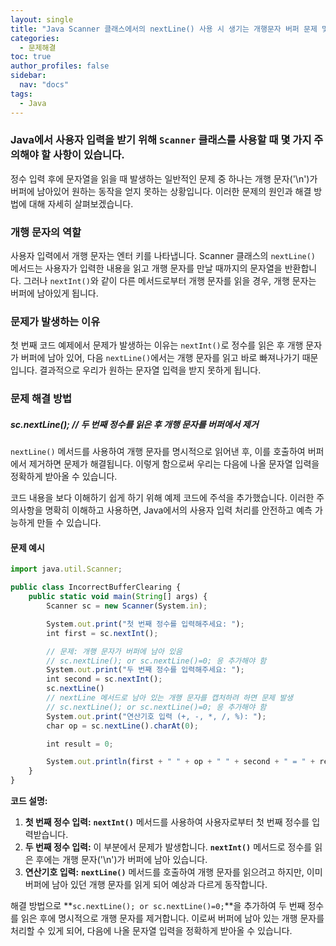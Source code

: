```yaml
---
layout: single
title: "Java Scanner 클래스에서의 nextLine() 사용 시 생기는 개행문자 버퍼 문제 및 해결 방법"
categories: 
  - 문제해결
toc: true
author_profiles: false
sidebar:
  nav: "docs"
tags:
  - Java
---
```


### Java에서 사용자 입력을 받기 위해 `Scanner` 클래스를 사용할 때 몇 가지 주의해야 할 사항이 있습니다.

정수 입력 후에 문자열을 읽을 때 발생하는 일반적인 문제 중 하나는 개행 문자('\n')가 버퍼에 남아있어 원하는 동작을 얻지 못하는 상황입니다. 이러한 문제의 원인과 해결 방법에 대해 자세히 살펴보겠습니다.

### 개행 문자의 역할

사용자 입력에서 개행 문자는 엔터 키를 나타냅니다. Scanner 클래스의 `nextLine()` 메서드는 사용자가 입력한 내용을 읽고 개행 문자를 만날 때까지의 문자열을 반환합니다. 그러나 `nextInt()`와 같이 다른 메서드로부터 개행 문자를 읽을 경우, 개행 문자는 버퍼에 남아있게 됩니다.

### 문제가 발생하는 이유

첫 번째 코드 예제에서 문제가 발생하는 이유는 `nextInt()`로 정수를 읽은 후 개행 문자가 버퍼에 남아 있어, 다음 `nextLine()`에서는 개행 문자를 읽고 바로 빠져나가기 때문입니다. 결과적으로 우리가 원하는 문자열 입력을 받지 못하게 됩니다.

### 문제 해결 방법

##### sc.nextLine();  // 두 번째 정수를 읽은 후 개행 문자를 버퍼에서 제거

`nextLine()` 메서드를 사용하여 개행 문자를 명시적으로 읽어낸 후, 이를 호출하여 버퍼에서 제거하면 문제가 해결됩니다. 이렇게 함으로써 우리는 다음에 나올 문자열 입력을 정확하게 받아올 수 있습니다.

코드 내용을 보다 이해하기 쉽게 하기 위해 예제 코드에 주석을 추가했습니다. 이러한 주의사항을 명확히 이해하고 사용하면, Java에서의 사용자 입력 처리를 안전하고 예측 가능하게 만들 수 있습니다.

#### 문제 예시
```jsx
import java.util.Scanner;

public class IncorrectBufferClearing {
    public static void main(String[] args) {
        Scanner sc = new Scanner(System.in);

        System.out.print("첫 번째 정수를 입력해주세요: ");
        int first = sc.nextInt();

        // 문제: 개행 문자가 버퍼에 남아 있음
      	// sc.nextLine(); or sc.nextLine()=0; 응 추가해야 함
        System.out.print("두 번째 정수를 입력해주세요: ");
        int second = sc.nextInt();
        sc.nextLine()
        // nextLine 메서드로 남아 있는 개행 문자를 캡처하려 하면 문제 발생
        // sc.nextLine(); or sc.nextLine()=0; 응 추가해야 함
        System.out.print("연산기호 입력 (+, -, *, /, %): ");
        char op = sc.nextLine().charAt(0); 

        int result = 0;

        System.out.println(first + " " + op + " " + second + " = " + result);
    }
}
```

**코드 설명:**

1. **첫 번째 정수 입력:** **`nextInt()`** 메서드를 사용하여 사용자로부터 첫 번째 정수를 입력받습니다.
2. **두 번째 정수 입력:** 이 부분에서 문제가 발생합니다. **`nextInt()`** 메서드로 정수를 읽은 후에는 개행 문자('\n')가 버퍼에 남아 있습니다.
3. **연산기호 입력:** **`nextLine()`** 메서드를 호출하여 개행 문자를 읽으려고 하지만, 이미 버퍼에 남아 있던 개행 문자를 읽게 되어 예상과 다르게 동작합니다.

해결 방법으로 **`sc.nextLine(); or sc.nextLine()=0;`**을 추가하여 두 번째 정수를 읽은 후에 명시적으로 개행 문자를 제거합니다. 이로써 버퍼에 남아 있는 개행 문자를 처리할 수 있게 되어, 다음에 나올 문자열 입력을 정확하게 받아올 수 있습니다.